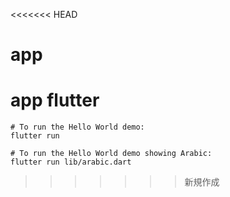 <<<<<<< HEAD
# app
app flutter
=======
```
# To run the Hello World demo:
flutter run

# To run the Hello World demo showing Arabic:
flutter run lib/arabic.dart
```
>>>>>>> 新規作成
